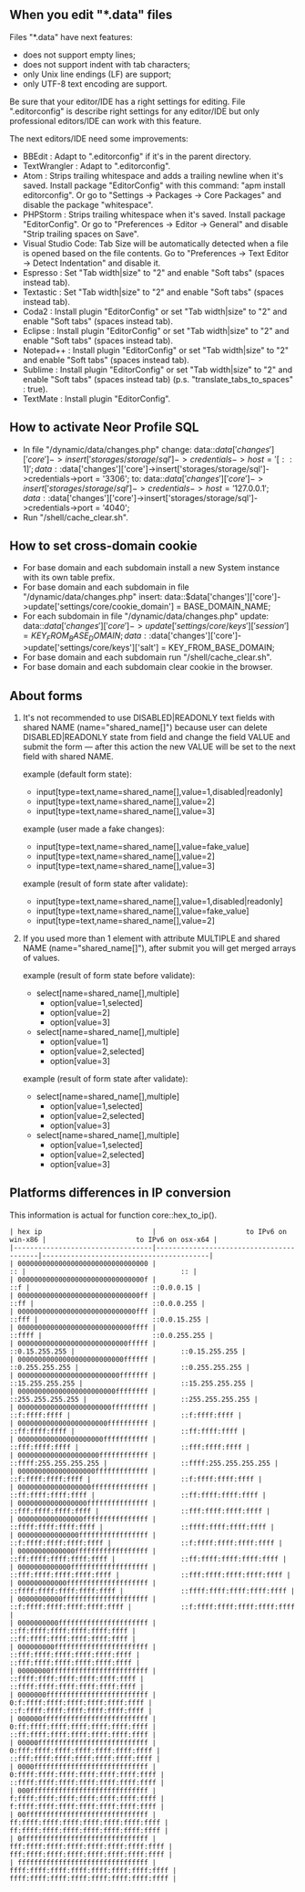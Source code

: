 

When you edit "*.data" files
---------------------------------------------------------------------

Files "*.data" have next features:
- does not support empty lines;
- does not support indent with tab characters;
- only Unix line endings (LF) are support;
- only UTF-8 text encoding are support.

Be sure that your editor/IDE has a right settings for editing.
File ".editorconfig" is describe right settings for any editor/IDE
but only professional editors/IDE can work with this feature.

The next editors/IDE need some improvements:
- BBEdit            : Adapt to ".editorconfig" if it's in the parent directory.
- TextWrangler      : Adapt to ".editorconfig".
- Atom              : Strips trailing whitespace and adds a trailing newline when it's saved.
                      Install package "EditorConfig" with this command: "apm install editorconfig".
                      Or go to "Settings → Packages → Core Packages" and disable the package "whitespace".
- PHPStorm          : Strips trailing whitespace when it's saved.
                      Install package "EditorConfig".
                      Or go to "Preferences → Editor → General" and disable "Strip trailing spaces on Save".
- Visual Studio Code: Tab Size will be automatically detected when a file is opened based on the file contents.
                      Go to "Preferences → Text Editor → Detect Indentation" and disable it.
- Espresso          : Set "Tab width|size" to "2" and enable "Soft tabs" (spaces instead tab).
- Textastic         : Set "Tab width|size" to "2" and enable "Soft tabs" (spaces instead tab).
- Coda2             : Install plugin "EditorConfig" or set "Tab width|size" to "2" and enable "Soft tabs" (spaces instead tab).
- Eclipse           : Install plugin "EditorConfig" or set "Tab width|size" to "2" and enable "Soft tabs" (spaces instead tab).
- Notepad++         : Install plugin "EditorConfig" or set "Tab width|size" to "2" and enable "Soft tabs" (spaces instead tab).
- Sublime           : Install plugin "EditorConfig" or set "Tab width|size" to "2" and enable "Soft tabs" (spaces instead tab) (p.s. "translate_tabs_to_spaces" : true).
- TextMate          : Install plugin "EditorConfig".


How to activate Neor Profile SQL
---------------------------------------------------------------------

- In file "/dynamic/data/changes.php" change:
    data::$data['changes']['core']->insert['storages/storage/sql']->credentials->host = '[::1]';
    data::$data['changes']['core']->insert['storages/storage/sql']->credentials->port = '3306';
  to:
    data::$data['changes']['core']->insert['storages/storage/sql']->credentials->host = '127.0.0.1';
    data::$data['changes']['core']->insert['storages/storage/sql']->credentials->port = '4040';
- Run "/shell/cache_clear.sh".


How to set cross-domain cookie
---------------------------------------------------------------------

- For base domain and each subdomain install a new System instance with its own table prefix.
- For base domain and each subdomain in file "/dynamic/data/changes.php" insert:
    data::$data['changes']['core']->update['settings/core/cookie_domain'] = BASE_DOMAIN_NAME;
- For each subdomain in file "/dynamic/data/changes.php" update:
    data::$data['changes']['core']->update['settings/core/keys']['session'] = KEY_FROM_BASE_DOMAIN;
    data::$data['changes']['core']->update['settings/core/keys']['salt']    = KEY_FROM_BASE_DOMAIN;
- For base domain and each subdomain run "/shell/cache_clear.sh".
- For base domain and each subdomain clear cookie in the browser.


About forms
---------------------------------------------------------------------

1. It's not recommended to use DISABLED|READONLY text fields with shared
   NAME (name="shared_name[]") because user can delete DISABLED|READONLY
   state from field and change the field VALUE and submit the form — after
   this action the new VALUE will be set to the next field with
   shared NAME.

   example (default form state):
   - input[type=text,name=shared_name[],value=1,disabled|readonly]
   - input[type=text,name=shared_name[],value=2]
   - input[type=text,name=shared_name[],value=3]

   example (user made a fake changes):
   - input[type=text,name=shared_name[],value=fake_value]
   - input[type=text,name=shared_name[],value=2]
   - input[type=text,name=shared_name[],value=3]

   example (result of form state after validate):
   - input[type=text,name=shared_name[],value=1,disabled|readonly]
   - input[type=text,name=shared_name[],value=fake_value]
   - input[type=text,name=shared_name[],value=2]

2. If you used more than 1 element with attribute MULTIPLE and shared
   NAME (name="shared_name[]"), after submit you will get merged
   arrays of values.

   example (result of form state before validate):
   - select[name=shared_name[],multiple]
     - option[value=1,selected]
     - option[value=2]
     - option[value=3]
   - select[name=shared_name[],multiple]
     - option[value=1]
     - option[value=2,selected]
     - option[value=3]

   example (result of form state after validate):
   - select[name=shared_name[],multiple]
     - option[value=1,selected]
     - option[value=2,selected]
     - option[value=3]
   - select[name=shared_name[],multiple]
     - option[value=1,selected]
     - option[value=2,selected]
     - option[value=3]


Platforms differences in IP conversion
---------------------------------------------------------------------

This information is actual for function core::hex_to_ip().

    | hex ip                           |                      to IPv6 on win-x86 |                      to IPv6 on osx-x64 |
    |----------------------------------|-----------------------------------------|-----------------------------------------|
    | 00000000000000000000000000000000 |                                      :: |                                      :: |
    | 0000000000000000000000000000000f |                                     ::f |                              ::0.0.0.15 |
    | 000000000000000000000000000000ff |                                    ::ff |                             ::0.0.0.255 |
    | 00000000000000000000000000000fff |                                   ::fff |                            ::0.0.15.255 |
    | 0000000000000000000000000000ffff |                                  ::ffff |                           ::0.0.255.255 |
    | 000000000000000000000000000fffff |                          ::0.15.255.255 |                          ::0.15.255.255 |
    | 00000000000000000000000000ffffff |                         ::0.255.255.255 |                         ::0.255.255.255 |
    | 0000000000000000000000000fffffff |                        ::15.255.255.255 |                        ::15.255.255.255 |
    | 000000000000000000000000ffffffff |                       ::255.255.255.255 |                       ::255.255.255.255 |
    | 00000000000000000000000fffffffff |                           ::f:ffff:ffff |                           ::f:ffff:ffff |
    | 0000000000000000000000ffffffffff |                          ::ff:ffff:ffff |                          ::ff:ffff:ffff |
    | 000000000000000000000fffffffffff |                         ::fff:ffff:ffff |                         ::fff:ffff:ffff |
    | 00000000000000000000ffffffffffff |                  ::ffff:255.255.255.255 |                  ::ffff:255.255.255.255 |
    | 0000000000000000000fffffffffffff |                      ::f:ffff:ffff:ffff |                      ::f:ffff:ffff:ffff |
    | 000000000000000000ffffffffffffff |                     ::ff:ffff:ffff:ffff |                     ::ff:ffff:ffff:ffff |
    | 00000000000000000fffffffffffffff |                    ::fff:ffff:ffff:ffff |                    ::fff:ffff:ffff:ffff |
    | 0000000000000000ffffffffffffffff |                   ::ffff:ffff:ffff:ffff |                   ::ffff:ffff:ffff:ffff |
    | 000000000000000fffffffffffffffff |                 ::f:ffff:ffff:ffff:ffff |                 ::f:ffff:ffff:ffff:ffff |
    | 00000000000000ffffffffffffffffff |                ::ff:ffff:ffff:ffff:ffff |                ::ff:ffff:ffff:ffff:ffff |
    | 0000000000000fffffffffffffffffff |               ::fff:ffff:ffff:ffff:ffff |               ::fff:ffff:ffff:ffff:ffff |
    | 000000000000ffffffffffffffffffff |              ::ffff:ffff:ffff:ffff:ffff |              ::ffff:ffff:ffff:ffff:ffff |
    | 00000000000fffffffffffffffffffff |            ::f:ffff:ffff:ffff:ffff:ffff |            ::f:ffff:ffff:ffff:ffff:ffff |
    | 0000000000ffffffffffffffffffffff |           ::ff:ffff:ffff:ffff:ffff:ffff |           ::ff:ffff:ffff:ffff:ffff:ffff |
    | 000000000fffffffffffffffffffffff |          ::fff:ffff:ffff:ffff:ffff:ffff |          ::fff:ffff:ffff:ffff:ffff:ffff |
    | 00000000ffffffffffffffffffffffff |         ::ffff:ffff:ffff:ffff:ffff:ffff |         ::ffff:ffff:ffff:ffff:ffff:ffff |
    | 0000000fffffffffffffffffffffffff |       0:f:ffff:ffff:ffff:ffff:ffff:ffff |       ::f:ffff:ffff:ffff:ffff:ffff:ffff |
    | 000000ffffffffffffffffffffffffff |      0:ff:ffff:ffff:ffff:ffff:ffff:ffff |      ::ff:ffff:ffff:ffff:ffff:ffff:ffff |
    | 00000fffffffffffffffffffffffffff |     0:fff:ffff:ffff:ffff:ffff:ffff:ffff |     ::fff:ffff:ffff:ffff:ffff:ffff:ffff |
    | 0000ffffffffffffffffffffffffffff |    0:ffff:ffff:ffff:ffff:ffff:ffff:ffff |    ::ffff:ffff:ffff:ffff:ffff:ffff:ffff |
    | 000fffffffffffffffffffffffffffff |    f:ffff:ffff:ffff:ffff:ffff:ffff:ffff |    f:ffff:ffff:ffff:ffff:ffff:ffff:ffff |
    | 00ffffffffffffffffffffffffffffff |   ff:ffff:ffff:ffff:ffff:ffff:ffff:ffff |   ff:ffff:ffff:ffff:ffff:ffff:ffff:ffff |
    | 0fffffffffffffffffffffffffffffff |  fff:ffff:ffff:ffff:ffff:ffff:ffff:ffff |  fff:ffff:ffff:ffff:ffff:ffff:ffff:ffff |
    | ffffffffffffffffffffffffffffffff | ffff:ffff:ffff:ffff:ffff:ffff:ffff:ffff | ffff:ffff:ffff:ffff:ffff:ffff:ffff:ffff |

